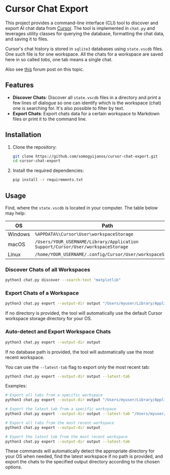 # Cursor Chat Export

This project provides a command-line interface (CLI) tool to discover and export AI chat data from [Cursor](https://cursor.sh). The tool is implemented in `chat.py` and leverages utility classes for querying the database, formatting the chat data, and saving it to files.

Cursor's chat history is stored in `sqlite3` databases using `state.vscdb` files. One such file is for one workspace. All the chats for a workspace are saved here in so called *tabs*, one tab means a single chat.

Also see [this](https://forum.cursor.com/t/guide-5-steps-exporting-chats-prompts-from-cursor/2825) forum post on this topic.

## Features

- **Discover Chats**: Discover all `state.vscdb` files in a directory and print a few lines of dialogue so one can identify which is the workspace (chat) one is searching for. It's also possible to filter by text.
- **Export Chats**: Export chats data for a certain workspace to Markdown files or print it to the command line.

## Installation

1. Clone the repository:
    ```sh
    git clone https://github.com/somogyijanos/cursor-chat-export.git
    cd cursor-chat-export
    ```

2. Install the required dependencies:
    ```sh
    pip install -r requirements.txt
    ```

## Usage

Find, where the `state.vscdb` is located in your computer. The table below may help:

| OS               | Path                                                      |
|------------------|-----------------------------------------------------------|
| Windows          | `%APPDATA%\Cursor\User\workspaceStorage`                  |
| macOS            | `/Users/YOUR_USERNAME/Library/Application Support/Cursor/User/workspaceStorage` |
| Linux            | `/home/YOUR_USERNAME/.config/Cursor/User/workspaceStorage` |

### Discover Chats of all Workspaces
```sh
python3 chat.py discover --search-text "matplotlib"
```

### Export Chats of a Workspace
```sh
python3 chat.py export --output-dir output "/Users/myuser/Library/Application Support/Cursor/User/workspaceStorage/b989572f2e2186b48b808da2da437416/state.vscdb"
```

If no directory is provided, the tool will automatically use the default Cursor workspace storage directory for your OS.

### Auto-detect and Export Workspace Chats
```sh
python3 chat.py export --output-dir output
```

If no database path is provided, the tool will automatically use the most recent workspace.

You can use the `--latest-tab` flag to export only the most recent tab:

```sh
python3 chat.py export --output-dir output --latest-tab
```

Examples:

```sh
# Export all tabs from a specific workspace
python3 chat.py export --output-dir output "/Users/myuser/Library/Application Support/Cursor/User/workspaceStorage/b989572f2e2186b48b808da2da437416/state.vscdb"

# Export the latest tab from a specific workspace
python3 chat.py export --output-dir output --latest-tab "/Users/myuser/Library/Application Support/Cursor/User/workspaceStorage/b989572f2e2186b48b808da2da437416/state.vscdb"

# Export all tabs from the most recent workspace
python3 chat.py export --output-dir output

# Export the latest tab from the most recent workspace
python3 chat.py export --output-dir output --latest-tab
```

These commands will automatically detect the appropriate directory for your OS when needed, find the latest workspace if no path is provided, and export the chats to the specified output directory according to the chosen options.
